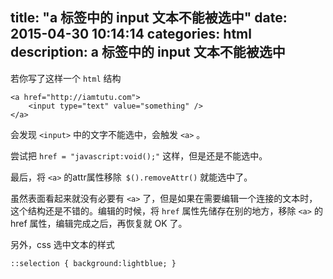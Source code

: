 title: "a 标签中的 input 文本不能被选中"
date: 2015-04-30 10:14:14
categories: html
description: a 标签中的 input 文本不能被选中
---

若你写了这样一个 `html` 结构

```
<a href="http://iamtutu.com"> 
	<input type="text" value="something" />
</a>

```

会发现 `<input>` 中的文字不能选中，会触发 `<a>` 。

尝试把 `href = "javascript:void();"` 这样，但是还是不能选中。

最后，将 `<a>` 的attr属性移除` $().removeAttr()` 就能选中了。

虽然表面看起来就没有必要有 `<a>` 了，但是如果在需要编辑一个连接的文本时，这个结构还是不错的。编辑的时候，将 `href` 属性先储存在别的地方，移除 `<a>` 的 href 属性，编辑完成之后，再恢复就 OK 了。

另外，css 选中文本的样式
```
::selection { background:lightblue; }
```